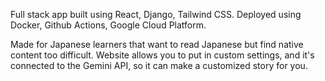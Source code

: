 Full stack app built using React, Django, Tailwind CSS. Deployed using Docker, Github Actions, Google Cloud Platform. 

Made for Japanese learners that want to read Japanese but find native content too difficult. Website allows you to put in custom settings, and it's connected to the Gemini API, so it can make a customized story for you.
